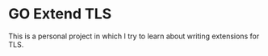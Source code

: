 # GO Extend TLS

This is a personal project in which I try to learn about writing extensions for TLS.
